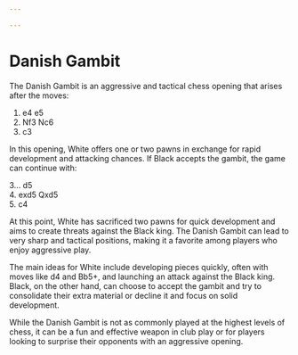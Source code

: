 ```yaml
---

---
```

# Danish Gambit

The Danish Gambit is an aggressive and tactical chess opening that arises after the moves:

1. e4 e5  
2. Nf3 Nc6  
3. c3

In this opening, White offers one or two pawns in exchange for rapid development and attacking chances. If Black accepts the gambit, the game can continue with:

3... d5  
4. exd5 Qxd5  
5. c4

At this point, White has sacrificed two pawns for quick development and aims to create threats against the Black king. The Danish Gambit can lead to very sharp and tactical positions, making it a favorite among players who enjoy aggressive play.

The main ideas for White include developing pieces quickly, often with moves like d4 and Bb5+, and launching an attack against the Black king. Black, on the other hand, can choose to accept the gambit and try to consolidate their extra material or decline it and focus on solid development.

While the Danish Gambit is not as commonly played at the highest levels of chess, it can be a fun and effective weapon in club play or for players looking to surprise their opponents with an aggressive opening.